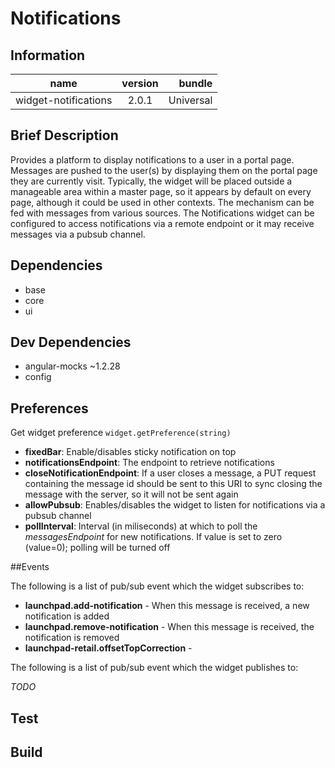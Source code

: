 # Notifications

## Information

| name                  | version           | bundle           |
| ----------------------|:-----------------:| ----------------:|
| widget-notifications    | 2.0.1 			| Universal        |

## Brief Description

Provides a platform to display notifications to a user in a portal page.
Messages are pushed to the user(s) by displaying them on the portal page they are currently visit. Typically, the widget will be placed outside a manageable area within a master page, so it appears by default on every page, although it could be used in other contexts.
The mechanism can be fed with messages from various sources. The Notifications widget can be configured to access notifications via a remote endpoint or it may receive messages via a pubsub channel.

## Dependencies

* base
* core
* ui


## Dev Dependencies

* angular-mocks ~1.2.28
* config

## Preferences

Get widget preference `widget.getPreference(string)`

* **fixedBar**: Enable/disables sticky notification on top
* **notificationsEndpoint**: The endpoint to retrieve notifications
* **closeNotificationEndpoint**: If a user closes a message, a PUT request containing the message id should be sent to this URI to sync closing the message with the server, so it will not be sent again
* **allowPubsub**: Enables/disables the widget to listen for notifications via a pubsub channel
* **pollInterval**: Interval (in miliseconds) at which to poll the _messagesEndpoint_ for new notifications. If value is set to zero (value=0); polling will be turned off



##Events

The following is a list of pub/sub event which the widget subscribes to:

* **launchpad.add-notification** - When this message is received, a new notification is added
* **launchpad.remove-notification** - When this message is received, the notification is removed
* **launchpad-retail.offsetTopCorrection** -


The following is a list of pub/sub event which the widget publishes to:

_TODO_

## Test


## Build
